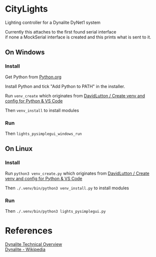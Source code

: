 # CityLights
Lighting controller for a Dynalite DyNet1 system  

Currently this attaches to the first found serial interface  
if none a MockSerial interface is created and this prints what is sent to it.


## On Windows
### Install
Get Python from [Python.org](https://www.python.org/downloads/)  

Install Python and tick "Add Python to PATH" in the installer.  

Run `venv_create` which originates from [DavidLutton / Create venv and config for Python & VS Code](https://gist.github.com/DavidLutton/ca1aed5292faba67cfdf2a6fc879fab2)  

Then `venv_install` to install modules

### Run
Then `lights_pysimplegui_windows_run`


## On Linux
### Install
Run `python3 venv_create.py` which originates from [DavidLutton / Create venv and config for Python & VS Code](https://gist.github.com/DavidLutton/ca1aed5292faba67cfdf2a6fc879fab2)  

Then `./.venv/bin/python3 venv_install.py` to install modules

### Run
Then `./.venv/bin/python3 lights_pysimplegui.py`

# References
[Dynalite Technical Overview](https://www.dynalite.org/public-download/2947/bd40c4247432c0917b35dda8c1e3bf05)  
[Dynalite - Wikipedia](https://en.wikipedia.org/wiki/Dynalite)
